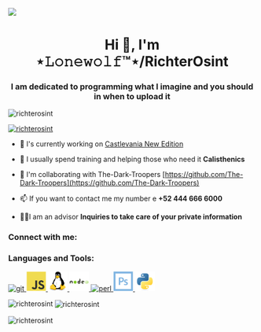 ![](https://github.com/RichterOsint/RichterOsint/blob/main/Project%20X.gif) 

<h1 align="center">Hi 👋, I'm ⋆𝙻𝚘𝚗𝚎𝚠𝚘𝚕𝚏™⋆/RichterOsint</h1>

<h3 align="center">I am dedicated to programming what I imagine and you should in when to upload it</h3>

<p align="left"> <img src="https://komarev.com/ghpvc/?username=richterosint&label=Profile%20views&color=0e75b6&style=flat" alt="richterosint" /> </p>

<p align="left"> <a href="https://github.com/ryo-ma/github-profile-trophy"><img src="https://github-profile-trophy.vercel.app/?username=richterosint" alt="richterosint" /></a> </p>

- 🔭 I's currently working on [Castlevania New Edition](https://github.com/RichterOsint/Castlevania.git)

- 🌱 I usually spend training and helping those who need it **Calisthenics**

- 👯 I'm collaborating with The-Dark-Troopers [https://github.com/The-Dark-Troopers](https://github.com/The-Dark-Troopers)

- 📫 If you want to contact me my number e **+52 444 666 6000**

- 👨‍🎓I am an advisor **Inquiries to take care of your private information <hobby>**

<h3 align="left">Connect with me:</h3>

<p align="left">

</p>

<h3 align="left">Languages and Tools:</h3>

<p align="left"> <a href="https://git-scm.com/" target="_blank" rel="noreferrer"> <img src="https://www.vectorlogo.zone/logos/git-scm/git-scm-icon.svg" alt="git" width="40" height="40"/> </a> <a href="https://developer.mozilla.org/en-US/docs/Web/JavaScript" target="_blank" rel="noreferrer"> <img src="https://raw.githubusercontent.com/devicons/devicon/master/icons/javascript/javascript-original.svg" alt="javascript" width="40" height="40"/> </a> <a href="https://www.linux.org/" target="_blank" rel="noreferrer"> <img src="https://raw.githubusercontent.com/devicons/devicon/master/icons/linux/linux-original.svg" alt="linux" width="40" height="40"/> </a> <a href="https://nodejs.org" target="_blank" rel="noreferrer"> <img src="https://raw.githubusercontent.com/devicons/devicon/master/icons/nodejs/nodejs-original-wordmark.svg" alt="nodejs" width="40" height="40"/> </a> <a href="https://www.perl.org/" target="_blank" rel="noreferrer"> <img src="https://api.iconify.design/logos-perl.svg" alt="perl" width="40" height="40"/> </a> <a href="https://www.photoshop.com/en" target="_blank" rel="noreferrer"> <img src="https://raw.githubusercontent.com/devicons/devicon/master/icons/photoshop/photoshop-line.svg" alt="photoshop" width="40" height="40"/> </a> <a href="https://www.python.org" target="_blank" rel="noreferrer"> <img src="https://raw.githubusercontent.com/devicons/devicon/master/icons/python/python-original.svg" alt="python" width="40" height="40"/> </a> </p>

<p><img align="left" src="https://github-readme-stats.vercel.app/api/top-langs?username=richterosint&show_icons=true&locale=en&layout=compact" alt="richterosint" /></p>

<p>&nbsp;<img align="center" src="https://github-readme-stats.vercel.app/api?username=richterosint&show_icons=true&locale=en" alt="richterosint" /></p>

<p><img align="center" src="https://github-readme-streak-stats.herokuapp.com/?user=richterosint&" alt="richterosint" /></p>

